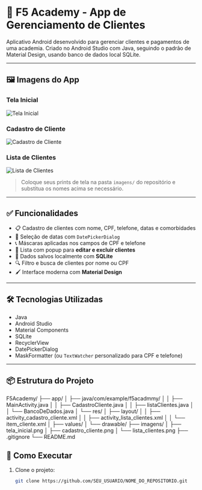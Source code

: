 # 📱 F5 Academy - App de Gerenciamento de Clientes

Aplicativo Android desenvolvido para gerenciar clientes e pagamentos de uma academia. Criado no Android Studio com Java, seguindo o padrão de Material Design, usando banco de dados local SQLite.

---

## 🖼️ Imagens do App

### Tela Inicial
![Tela Inicial](imagens/telainicial.png)

### Cadastro de Cliente
![Cadastro de Cliente](imagens/cadastrocliente.png)

### Lista de Clientes
![Lista de Clientes](imagens/listaclientes.png)

> Coloque seus prints de tela na pasta `imagens/` do repositório e substitua os nomes acima se necessário.

---

## ✅ Funcionalidades

- 📋 Cadastro de clientes com nome, CPF, telefone, datas e comorbidades
- 📆 Seleção de datas com `DatePickerDialog`
- 📞 Máscaras aplicadas nos campos de CPF e telefone
- 🧾 Lista com popup para **editar e excluir clientes**
- 💾 Dados salvos localmente com **SQLite**
- 🔍 Filtro e busca de clientes por nome ou CPF
- 🖌️ Interface moderna com **Material Design**

---

## 🛠️ Tecnologias Utilizadas

- Java
- Android Studio
- Material Components
- SQLite
- RecyclerView
- DatePickerDialog
- MaskFormatter (ou `TextWatcher` personalizado para CPF e telefone)

---

## 📦 Estrutura do Projeto

F5Academy/
├── app/
│ ├── java/com/example/f5acadmmy/
│ │ ├── MainActivity.java
│ │ ├── CadastroCliente.java
│ │ ├── listaClientes.java
│ │ └── BancoDeDados.java
│ └── res/
│ ├── layout/
│ │ ├── activity_cadastro_cliente.xml
│ │ ├── activity_lista_clientes.xml
│ │ └── item_cliente.xml
│ ├── values/
│ └── drawable/
├── imagens/
│ ├── tela_inicial.png
│ ├── cadastro_cliente.png
│ └── lista_clientes.png
├── .gitignore
└── README.md

## 🚀 Como Executar

1. Clone o projeto:
   ```bash
   git clone https://github.com/SEU_USUARIO/NOME_DO_REPOSITORIO.git


